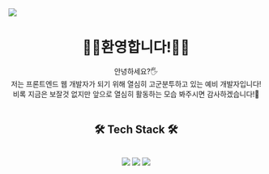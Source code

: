 <img src="https://capsule-render.vercel.app/api?type=waving&animation=fadeIn&color=gradient&height=300&section=header&text=Welcome%20to%20my%20Github!&fontSize=70&fontColor=fdfdfd"/>
<div align=center>

# 🙋‍♂️환영합니다!🙋‍♀️ 
 안녕하세요?🖐<br/>저는 프론트엔드 웹 개발자가 되기 위해 열심히 고군분투하고 있는 예비 개발자입니다! <br/>비록 지금은 보잘것 없지만 앞으로 열심히 활동하는 모습 봐주시면 감사하겠습니다!🧡
<br/><br/>

## 🛠 Tech Stack 🛠
<br/>
<img src="https://img.shields.io/badge/html5-E34F26?style=flat&logo=html5&logoColor=white">
<img src="https://img.shields.io/badge/css3-1572B6?style=flat&logo=css3&logoColor=white">
<img src="https://img.shields.io/badge/javascript-F7DF1E?style=flat&logo=javascript&logoColor=white">
</div>

<!--
**jykim29/jykim29** is a ✨ _special_ ✨ repository because its `README.md` (this file) appears on your GitHub profile.

Here are some ideas to get you started:

- 🔭 I’m currently working on ...
- 🌱 I’m currently learning ...
- 👯 I’m looking to collaborate on ...
- 🤔 I’m looking for help with ...
- 💬 Ask me about ...
- 📫 How to reach me: ...
- 😄 Pronouns: ...
- ⚡ Fun fact: ...
-->
